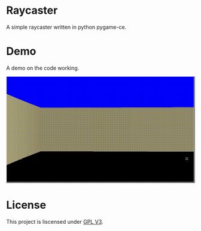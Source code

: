 # Raycaster

A simple raycaster written in python pygame-ce.

# Demo

A demo on the code working.

![GIF](raycaster-py.gif)

# License

This project is liscensed under [GPL V3](LICENSE).
